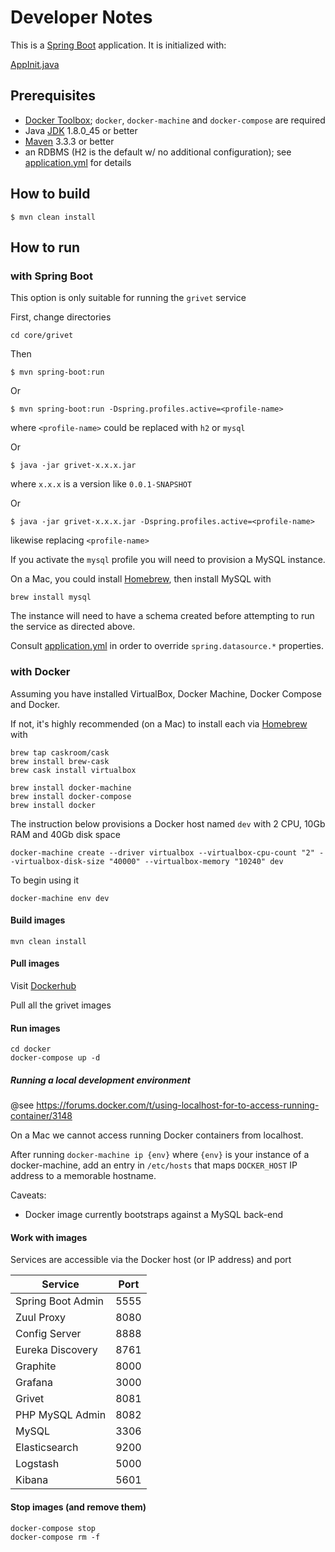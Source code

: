 # Developer Notes

This is a [Spring Boot](http://projects.spring.io/spring-boot/) application.  It is initialized with:

[AppInit.java](https://github.com/fastnsilver/grivet/blob/master/core/grivet/src/main/java/com/fns/grivet/AppInit.java)


## Prerequisites

* [Docker Toolbox](http://docs.docker.com/mac/started/); `docker`, `docker-machine` and `docker-compose` are required
* Java [JDK](http://www.oracle.com/technetwork/java/javase/downloads/jdk8-downloads-2133151.html) 1.8.0_45 or better
* [Maven](https://maven.apache.org/download.cgi) 3.3.3 or better
* an RDBMS (H2 is the default w/ no additional configuration); see [application.yml](https://github.com/fastnsilver/grivet/blob/master/core/grivet/src/main/resources/application.yml) for details


## How to build

```
$ mvn clean install
```


## How to run

### with Spring Boot

This option is only suitable for running the `grivet` service

First, change directories

```
cd core/grivet
```

Then

```
$ mvn spring-boot:run
```

Or

```
$ mvn spring-boot:run -Dspring.profiles.active=<profile-name>
```

where `<profile-name>` could be replaced with `h2` or `mysql`

Or 

```
$ java -jar grivet-x.x.x.jar
```

where `x.x.x` is a version like `0.0.1-SNAPSHOT`

Or

```
$ java -jar grivet-x.x.x.jar -Dspring.profiles.active=<profile-name>
```

likewise replacing `<profile-name>`


If you activate the `mysql` profile you will need to provision a MySQL instance.

On a Mac, you could install [Homebrew](http://brew.sh/), then install MySQL with

```
brew install mysql
```

The instance will need to have a schema created before attempting to run the service as directed above.

Consult [application.yml](https://github.com/fastnsilver/grivet/blob/master/core/grivet/src/main/resources/application.yml) in order to override `spring.datasource.*` properties.



### with Docker

Assuming you have installed VirtualBox, Docker Machine, Docker Compose and Docker.

If not, it's highly recommended (on a Mac) to install each via [Homebrew](http://brew.sh/) with

```
brew tap caskroom/cask
brew install brew-cask
brew cask install virtualbox

brew install docker-machine
brew install docker-compose
brew install docker
```

The instruction below provisions a Docker host named `dev` with 2 CPU, 10Gb RAM and 40Gb disk space

```
docker-machine create --driver virtualbox --virtualbox-cpu-count "2" --virtualbox-disk-size "40000" --virtualbox-memory "10240" dev
```

To begin using it

```
docker-machine env dev
```


#### Build images

```
mvn clean install
```

#### Pull images

Visit [Dockerhub](https://hub.docker.com/u/fastnsilver/)

Pull all the grivet images


#### Run images

```
cd docker
docker-compose up -d
```

##### Running a local development environment

@see https://forums.docker.com/t/using-localhost-for-to-access-running-container/3148

On a Mac we cannot access running Docker containers from localhost.

After running `docker-machine ip {env}` where `{env}` is your instance of a docker-machine, add an entry in `/etc/hosts` that maps `DOCKER_HOST` IP address to a memorable hostname.


Caveats: 

* Docker image currently bootstraps against a MySQL back-end


#### Work with images

Services are accessible via the Docker host (or IP address) and port 

Service           |  Port
------------------|-------
Spring Boot Admin | 5555
Zuul Proxy        | 8080
Config Server     | 8888
Eureka Discovery  | 8761
Graphite          | 8000
Grafana           | 3000
Grivet            | 8081
PHP MySQL Admin   | 8082
MySQL             | 3306
Elasticsearch     | 9200
Logstash          | 5000
Kibana            | 5601


#### Stop images (and remove them)

```
docker-compose stop
docker-compose rm -f
```
